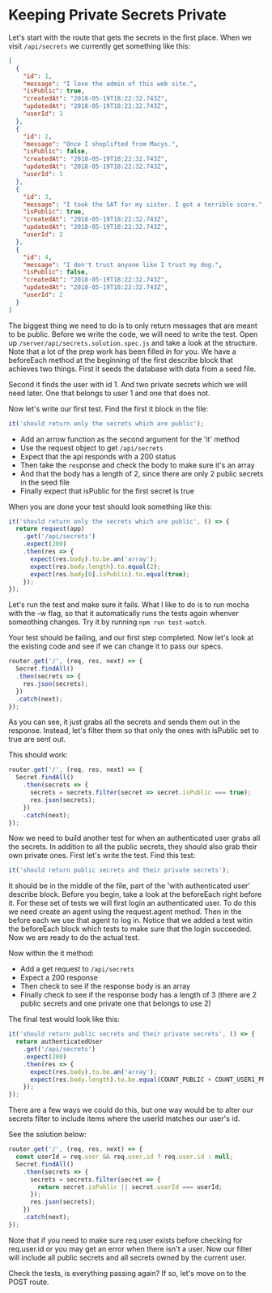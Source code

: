 # Keeping Private Secrets Private

Let's start with the route that gets the secrets in the first place. When we visit `/api/secrets` we currently get something like this:

```json
[
  {
    "id": 1,
    "message": "I love the admin of this web site.",
    "isPublic": true,
    "createdAt": "2018-05-19T18:22:32.743Z",
    "updatedAt": "2018-05-19T18:22:32.743Z",
    "userId": 1
  },
  {
    "id": 2,
    "message": "Once I shoplifted from Macys.",
    "isPublic": false,
    "createdAt": "2018-05-19T18:22:32.743Z",
    "updatedAt": "2018-05-19T18:22:32.743Z",
    "userId": 1
  },
  {
    "id": 3,
    "message": "I took the SAT for my sister. I got a terrible score.",
    "isPublic": true,
    "createdAt": "2018-05-19T18:22:32.743Z",
    "updatedAt": "2018-05-19T18:22:32.743Z",
    "userId": 2
  },
  {
    "id": 4,
    "message": "I don't trust anyone like I trust my dog.",
    "isPublic": false,
    "createdAt": "2018-05-19T18:22:32.743Z",
    "updatedAt": "2018-05-19T18:22:32.743Z",
    "userId": 2
  }
]
```

The biggest thing we need to do is to only return messages that are meant to be public. Before we write the code, we will need to write the test. Open up `/server/api/secrets.solution.spec.js` and take a look at the structure. Note that a lot of the prep work has been filled in for you. We have a beforeEach method at the beginning of the first describe block that achieves two things. First it seeds the database with data from a seed file. 

Second it finds the user with id 1. And two private secrets which we will need later. One that belongs to user 1 and one that does not.

Now let's write our first test. Find the first it block in the file:

```javascript
it('should return only the secrets which are public'); 
```
* Add an arrow function as the second argument for the 'it' method
* Use the request object to get `/api/secrets`
* Expect that the api responds with a 200 status
* Then take the `res`ponse and check the body to make sure it's an array
* And that the body has a length of 2, since there are only 2 public secrets in the seed file
* Finally expect that isPublic for the first secret is true

When you are done your test should look something like this:

```javascript
it('should return only the secrets which are public', () => {
  return request(app)
    .get('/api/secrets')
    .expect(200)
    .then(res => {
      expect(res.body).to.be.an('array');
      expect(res.body.length).to.equal(2);
      expect(res.body[0].isPublic).to.equal(true);
    });
});
```
Let's run the test and make sure it fails. What I like to do is to run mocha with the -w flag, so that it automatically runs the tests again whenver someothing changes. Try it by running `npm run test-watch`.

Your test should be failing, and our first step completed. Now let's look at the existing code and see if we can change it to pass our specs.

```javascript
router.get('/', (req, res, next) => {
  Secret.findAll()
  .then(secrets => {
    res.json(secrets);
  })
  .catch(next);
});
```
As you can see, it just grabs all the secrets and sends them out in the response. Instead, let's filter them so that only the ones with isPublic set to true are sent out. 

This should work:

```javascript
router.get('/', (req, res, next) => {
  Secret.findAll()
    .then(secrets => {
      secrets = secrets.filter(secret => secret.isPublic === true);
      res.json(secrets);
    })
    .catch(next);
});
```

Now we need to build another test for when an authenticated user grabs all the secrets. In addition to all the public secrets, they should also grab their own private ones. First let's write the test. Find this test:

```javascript
it('should return public secrets and their private secrets');
```
It should be in the middle of the file, part of the 'with authenticated user' describe block. Before you begin, take a look at the beforeEach right before it. For these set of tests we will first login an authenticated user. To do this we need create an agent using the request.agent method. Then in the before each we use that agent to log in. Notice that we added a test witin the beforeEach block which tests to make sure that the login succeeded. Now we are ready to do the actual test.

Now within the it method:
* Add a get request to `/api/secrets`
* Expect a 200 response
* Then check to see if the response body is an array
* Finally check to see if the response body has a length of 3 (there are 2 public secrets and one private one that belongs to use 2)

The final test would look like this:

```javascript
it('should return public secrets and their private secrets', () => {
  return authenticatedUser
    .get('/api/secrets')
    .expect(200)
    .then(res => {
      expect(res.body).to.be.an('array');
      expect(res.body.length).to.be.equal(COUNT_PUBLIC + COUNT_USER1_PRIVATE);
    });
});
```

There are a few ways we could do this, but one way would be to alter our secrets filter to include items where the userId matches our user's id. 

See the solution below:

```javascript
router.get('/', (req, res, next) => {
  const userId = req.user && req.user.id ? req.user.id : null;
  Secret.findAll()
    .then(secrets => {
      secrets = secrets.filter(secret => {
        return secret.isPublic || secret.userId === userId;
      });
      res.json(secrets);
    })
    .catch(next);
});
```
Note that if you need to make sure req.user exists before checking for req.user.id or you may get an error when there isn't a user. Now our filter will include all public secrets and all secrets owned by the current user.

Check the tests, is everything passing again? If so, let's move on to the POST route.
